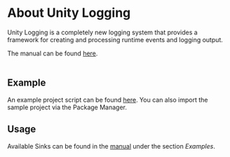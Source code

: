 # About Unity Logging

Unity Logging is a completely new logging system that provides a framework for creating and processing runtime events and logging output.

The manual can be found [here](Documentation~/Manual.md).
<br/><br/>

## Example

An example project script can be found [here](Samples/LoggingSample/SampleLoggingScript.cs). You can also import the sample project via the Package Manager.

## Usage

Available Sinks can be found in the [manual](Documentation~/Manual.md) under the section *Examples*.
